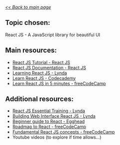 _[<< Back to main page](https://maggievu.github.io/learning-reactjs/)_

## Topic chosen:
React JS - A JavaScript library for beautiful UI

## Main resources:
- [React JS Tutorial - React JS](https://reactjs.org/tutorial/tutorial.html)
- [React JS Documentation - React JS](https://reactjs.org/docs/hello-world.html)
- [Learning React JS - Lynda](https://www.lynda.com/React-js-tutorials/Learning-React-js/645064-2.html?org=langara.ca)
- [Learn React JS - Codecademy](https://www.codecademy.com/learn/react-101)
- [Learn React JS in 5 minutes - freeCodeCamp](https://medium.freecodecamp.org/learn-react-js-in-5-minutes-526472d292f4)

## Additional resources:
- [React JS Essential Training - Lynda](https://www.lynda.com/React-js-tutorials/React-js-Essential-Training/496905-2.html?org=langara.ca)
- [Building Web Interface React JS - Lynda](https://www.lynda.com/React-js-tutorials/Building-Web-Interface-React-js/495271-2.html?org=langara.ca)
- [Beginner guide to React - Egghead](https://egghead.io/courses/the-beginner-s-guide-to-react)
- [Roadmap to React - freeCodeCamp](https://medium.freecodecamp.org/learning-react-roadmap-from-scratch-to-advanced-bff7735531b6)
- [Fundamental React JS concepts - freeCodeCamp](https://medium.freecodecamp.org/all-the-fundamental-react-js-concepts-jammed-into-this-single-medium-article-c83f9b53eac2)
- Youtube videos (to explore if time allows...)
